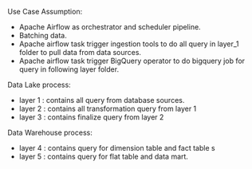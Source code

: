 Use Case Assumption:
- Apache Airflow as orchestrator and scheduler pipeline.
- Batching data.
- Apache airflow task trigger ingestion tools to do all query in layer_1 folder to pull data from data sources.
- Apache airflow task trigger BigQuery operator to do bigquery job for query in following layer folder.

Data Lake process:
- layer 1 : contains all query from database sources.
- layer 2 : contains all transformation query from layer 1
- layer 3 : contains finalize query from layer 2

Data Warehouse process:
- layer 4 : contains query for dimension table and fact table s
- layer 5 : contains query for flat table and data mart.
